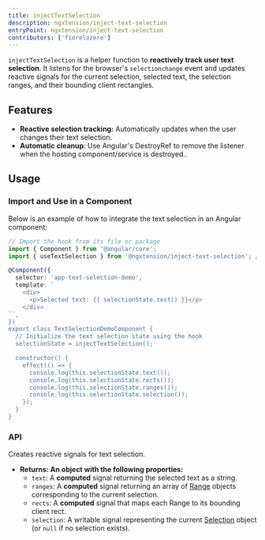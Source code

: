 ```yaml
---
title: injectTextSelection
description: ngxtension/inject-text-selection
entryPoint: ngxtension/inject-text-selection
contributors: ['fiorelozere']
---
```


`injectTextSelection` is a helper function to **reactively track user text selection**. It listens for the browser's `selectionchange` event and updates reactive signals for the current selection, selected text, the selection ranges, and their bounding client rectangles.

## Features

- **Reactive selection tracking:** Automatically updates when the user changes their text selection.
- **Automatic cleanup**: Use Angular's DestroyRef to remove the listener when the hosting component/service is destroyed..

## Usage

### Import and Use in a Component

Below is an example of how to integrate the text selection in an Angular component:

```ts
// Import the hook from its file or package
import { Component } from '@angular/core';
import { useTextSelection } from '@ngxtension/inject-text-selection'; // adjust the path accordingly

@Component({
  selector: 'app-text-selection-demo',
  template: `
    <div>
      <p>Selected text: {{ selectionState.text() }}</p>
    </div>
``,
})
export class TextSelectionDemoComponent {
  // Initialize the text selection state using the hook
  selectionState = injectTextSelection();

  constructor() {
    effect(() => {
      console.log(this.selectionState.text());
      console.log(this.selectionState.rects());
      console.log(this.selectionState.ranges());
      console.log(this.selectionState.selection());
    });
  }
}

```

### API

Creates reactive signals for text selection.

- **Returns: An object with the following properties:**
  - `text`: A **computed** signal returning the selected text as a string.
  - `ranges`: A **computed** signal returning an array of [Range](https://developer.mozilla.org/en-US/docs/Web/API/Range) objects corresponding to the current selection.
  - `rects`: A **computed** signal that maps each Range to its bounding client rect.
  - `selection`: A writable signal representing the current [Selection](https://developer.mozilla.org/en-US/docs/Web/API/Selection) object (or `null` if no selection exists).
